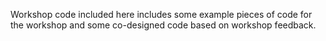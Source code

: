 Workshop code included here includes some example pieces of code for the workshop and some co-designed code based on workshop feedback.
